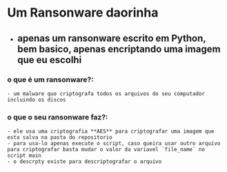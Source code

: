 # Um Ransonware daorinha

* ## apenas um ransonware escrito em **Python**, bem basico, apenas encriptando uma imagem que eu escolhi

### o que é um ransonware?:
    - um malware que criptografa todos os arquivos do seu computador incluindo os discos
### o que o seu ransonware faz?:
    - ele usa uma criptografia **AES** para criptografar uma imagem que esta salva na pasta do repositorio
    - para usa-lo apenas execute o script, caso queira usar outro arquivo para criptografar basta mudar o valor da variavel `file_name` no script main
    - o descrpty existe para descriptografar o arquivo

